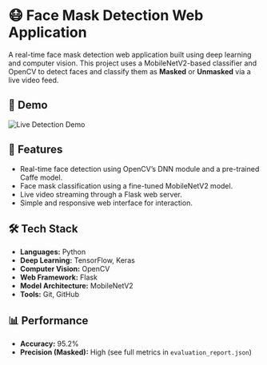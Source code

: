 # 😷 Face Mask Detection Web Application

A real-time face mask detection web application built using deep learning and computer vision. This project uses a MobileNetV2-based classifier and OpenCV to detect faces and classify them as **Masked** or **Unmasked** via a live video feed.

## 🚀 Demo

![Live Detection Demo](https://jordarvaibhav.netlify.app/)  

## 🧠 Features

- Real-time face detection using OpenCV’s DNN module and a pre-trained Caffe model.
- Face mask classification using a fine-tuned MobileNetV2 model.
- Live video streaming through a Flask web server.
- Simple and responsive web interface for interaction.

## 🛠 Tech Stack

- **Languages:** Python
- **Deep Learning:** TensorFlow, Keras
- **Computer Vision:** OpenCV
- **Web Framework:** Flask
- **Model Architecture:** MobileNetV2
- **Tools:** Git, GitHub

## 📊 Performance

- **Accuracy:** 95.2%
- **Precision (Masked):** High (see full metrics in `evaluation_report.json`)



